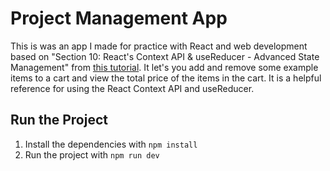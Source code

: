 # Project Management App

This is was an app I made for practice with React and web development based on "Section 10: React's Context API & useReducer - Advanced State Management" from [this tutorial](https://github.com/academind/react-complete-guide-course-resources). It let's you add and remove some example items to a cart and view the total price of the items in the cart. It is a helpful reference for using the React Context API and useReducer.

## Run the Project

1. Install the dependencies with `npm install`
2. Run the project with `npm run dev`